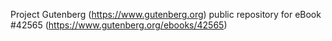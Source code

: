 Project Gutenberg (https://www.gutenberg.org) public repository for eBook #42565 (https://www.gutenberg.org/ebooks/42565)
